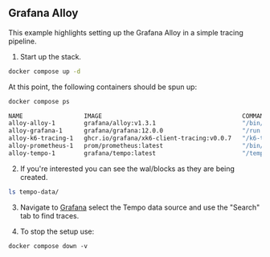 ## Grafana Alloy

This example highlights setting up the Grafana Alloy in a simple tracing pipeline.

1. Start up the stack.

```bash
docker compose up -d
```

At this point, the following containers should be spun up:

```bash
docker compose ps
```

```bash
NAME                 IMAGE                                       COMMAND                  SERVICE      CREATED          STATUS         PORTS
alloy-alloy-1        grafana/alloy:v1.3.1                        "/bin/alloy run /etc…"   alloy        48 seconds ago   Up 5 seconds   0.0.0.0:4319->4319/tcp, 0.0.0.0:12345->12345/tcp
alloy-grafana-1      grafana/grafana:12.0.0                      "/run.sh"                grafana      48 seconds ago   Up 5 seconds   0.0.0.0:3000->3000/tcp
alloy-k6-tracing-1   ghcr.io/grafana/xk6-client-tracing:v0.0.7   "/k6-tracing run /ex…"   k6-tracing   48 seconds ago   Up 4 seconds   
alloy-prometheus-1   prom/prometheus:latest                      "/bin/prometheus --c…"   prometheus   48 seconds ago   Up 5 seconds   0.0.0.0:9090->9090/tcp
alloy-tempo-1        grafana/tempo:latest                        "/tempo -config.file…"   tempo        48 seconds ago   Up 5 seconds   0.0.0.0:57508->3200/tcp, 0.0.0.0:57509->4317/tcp, 0.0.0.0:57505->4318/tcp, 0.0.0.0:57506->9411/tcp, 0.0.0.0:57507->14268/tcp
```

2. If you're interested you can see the wal/blocks as they are being created.

```bash
ls tempo-data/
```

3. Navigate to [Grafana](http://localhost:3000/explore) select the Tempo data source and use the "Search"
tab to find traces.

4. To stop the setup use:

```console
docker compose down -v
```
